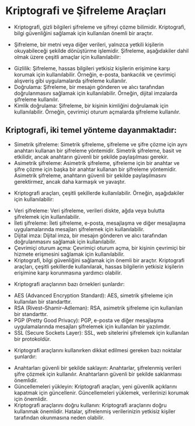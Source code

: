 
# Kriptografi ve Şifreleme Araçları

* Kriptografi, gizli bilgileri şifreleme ve şifreyi çözme bilimidir. Kriptografi, bilgi güvenliğini sağlamak için kullanılan önemli bir araçtır.

* Şifreleme, bir metni veya diğer verileri, yalnızca yetkili kişilerin okuyabileceği şekilde dönüştürme işlemidir. Şifreleme, aşağıdakiler dahil olmak üzere çeşitli amaçlar için kullanılabilir:

- Gizlilik: Şifreleme, hassas bilgileri yetkisiz kişilerin erişimine karşı korumak için kullanılabilir. Örneğin, e-posta, bankacılık ve çevrimiçi alışveriş gibi uygulamalarda şifreleme kullanılır.
- Doğrulama: Şifreleme, bir mesajın gönderen ve alıcı tarafından doğrulanmasını sağlamak için kullanılabilir. Örneğin, dijital imzalarda şifreleme kullanılır.
- Kimlik doğrulama: Şifreleme, bir kişinin kimliğini doğrulamak için kullanılabilir. Örneğin, çevrimiçi oturum açmalarda şifreleme kullanılır.

## Kriptografi, iki temel yönteme dayanmaktadır:

- Simetrik şifreleme: Simetrik şifreleme, şifreleme ve şifre çözme için aynı anahtarı kullanan bir şifreleme yöntemidir. Simetrik şifreleme, basit ve etkilidir, ancak anahtarın güvenli bir şekilde paylaşılması gerekir.
- Asimetrik şifreleme: Asimetrik şifreleme, şifreleme için bir anahtar ve şifre çözme için başka bir anahtar kullanan bir şifreleme yöntemidir. Asimetrik şifreleme, anahtarın güvenli bir şekilde paylaşılmasını gerektirmez, ancak daha karmaşık ve yavaştır.

* Kriptografi araçları, çeşitli şekillerde kullanılabilir. Örneğin, aşağıdakiler için kullanılabilir:

- Veri şifreleme: Veri şifreleme, verileri diskte, ağda veya bulutta şifrelemek için kullanılabilir.
- İleti şifreleme: İleti şifreleme, e-posta, mesajlaşma ve diğer mesajlaşma uygulamalarında mesajları şifrelemek için kullanılabilir.
- Dijital imza: Dijital imza, bir mesajın gönderen ve alıcı tarafından doğrulanmasını sağlamak için kullanılabilir.
- Çevrimiçi oturum açma: Çevrimiçi oturum açma, bir kişinin çevrimiçi bir hizmete erişmesini sağlamak için kullanılabilir.
- Kriptografi, bilgi güvenliğini sağlamak için önemli bir araçtır. Kriptografi araçları, çeşitli şekillerde kullanılarak, hassas bilgilerin yetkisiz kişilerin erişimine karşı korunmasına yardımcı olabilir.

* Kriptografi araçlarının bazı örnekleri şunlardır:

- AES (Advanced Encryption Standard): AES, simetrik şifreleme için kullanılan bir standarttır.
- RSA (Rivest–Shamir–Adleman): RSA, asimetrik şifreleme için kullanılan bir standarttır.
- PGP (Pretty Good Privacy): PGP, e-posta ve diğer mesajlaşma uygulamalarında mesajları şifrelemek için kullanılan bir yazılımdır.
- SSL (Secure Sockets Layer): SSL, web sitelerini şifrelemek için kullanılan bir protokoldür.

* Kriptografi araçlarını kullanırken dikkat edilmesi gereken bazı noktalar şunlardır:

- Anahtarları güvenli bir şekilde saklayın: Anahtarlar, şifrelenmiş verileri şifre çözmek için kullanılır. Anahtarların güvenli bir şekilde saklanması önemlidir.
- Güncellemeleri yükleyin: Kriptografi araçları, yeni güvenlik açıklarını kapatmak için güncellenir. Güncellemeleri yüklemek, verilerinizi korumak için önemlidir.
- Kriptografi araçlarını doğru kullanın: Kriptografi araçlarını doğru kullanmak önemlidir. Hatalar, şifrelenmiş verilerinizin yetkisiz kişiler tarafından okunmasına neden olabilir.